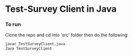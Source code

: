 # Test-Survey Client in Java

### To run

Clone the repo and cd into 'src' folder then do the following:

```coffee
javac TestSurveyClient.java
Java TestSurveyClient
```
